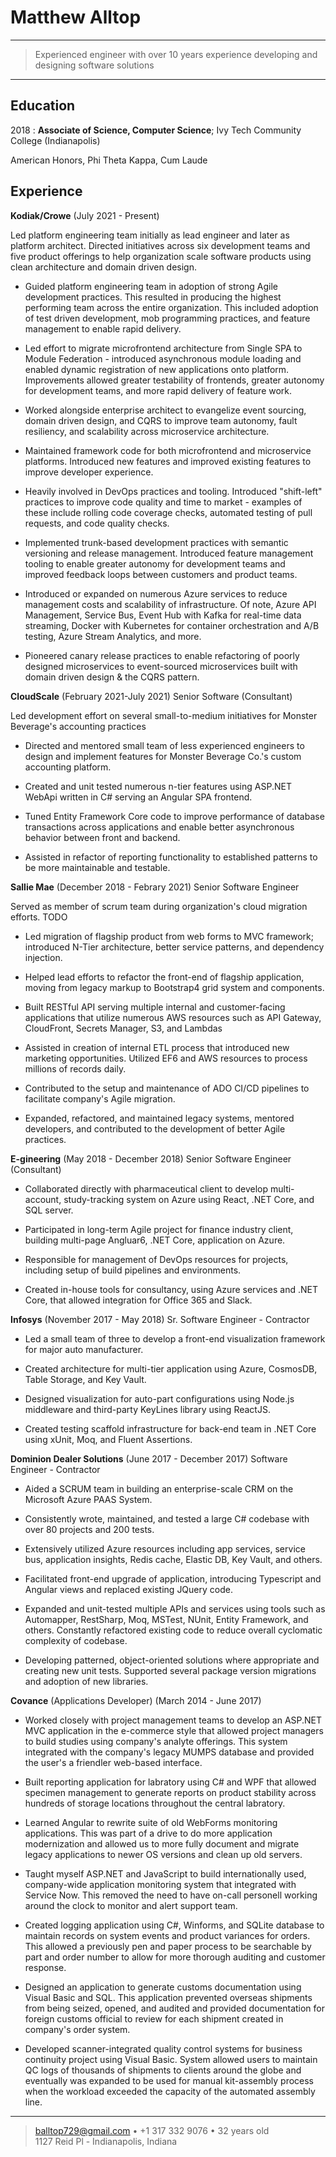 Matthew Alltop
============

----

>  Experienced engineer with over 10 years experience
>  developing and designing software solutions

----

Education
---------

2018
:   **Associate of Science, Computer Science**; Ivy Tech Community College (Indianapolis)

American Honors, Phi Theta Kappa, Cum Laude


Experience
----------

**Kodiak/Crowe** (July 2021 - Present)

Led platform engineering team initially as lead engineer and later as platform architect. Directed initiatives across six development teams and five product offerings to help organization scale software products using clean architecture and domain driven design.

* Guided platform engineering team in adoption of strong Agile development practices. This resulted in producing the highest performing team across the entire organization. This included adoption of test driven development, mob programming practices, and feature management to enable rapid delivery.

* Led effort to migrate microfrontend architecture from Single SPA to Module Federation - introduced asynchronous module loading and enabled dynamic registration of new applications onto platform. Improvements allowed greater testability of frontends, greater autonomy for development teams, and more rapid delivery of feature work.

* Worked alongside enterprise architect to evangelize event sourcing, domain driven design, and CQRS to improve team autonomy, fault resiliency, and scalability across microservice architecture.

* Maintained framework code for both microfrontend and microservice platforms. Introduced new features and improved existing features to improve developer experience.

* Heavily involved in DevOps practices and tooling. Introduced "shift-left" practices to improve code quality and time to market - examples of these include rolling code coverage checks, automated testing of pull requests, and code quality checks.

* Implemented trunk-based development practices with semantic versioning and release management. Introduced feature management tooling to enable greater autonomy for development teams and improved feedback loops between customers and product teams.

* Introduced or expanded on numerous Azure services to reduce management costs and scalability of infrastructure. Of note, Azure API Management, Service Bus, Event Hub with Kafka for real-time data streaming, Docker with Kubernetes for container orchestration and A/B testing, Azure Stream Analytics, and more.

* Pioneered canary release practices to enable refactoring of poorly designed microservices to event-sourced microservices built with domain driven design & the CQRS pattern.


**CloudScale** (February 2021-July 2021)
Senior Software (Consultant)

Led development effort on several small-to-medium initiatives for Monster Beverage's accounting practices

* Directed and mentored small team of less experienced engineers to design and implement features for Monster Beverage Co.'s custom accounting platform.

* Created and unit tested numerous n-tier features using ASP.NET WebApi written in C# serving an Angular SPA frontend.

* Tuned Entity Framework Core code to improve performance of database transactions across applications and enable better asynchronous behavior between front and backend.

* Assisted in refactor of reporting functionality to established patterns to be more maintainable and testable.


**Sallie Mae** (December 2018 - Febrary 2021)
Senior Software Engineer

Served as member of scrum team during organization's cloud migration efforts. TODO


* Led migration of flagship product from web forms to MVC framework; introduced N-Tier architecture, better service patterns, and dependency injection.

* Helped lead efforts to refactor the front-end of flagship application, moving from legacy markup to Bootstrap4 grid system and components.

* Built RESTful API serving multiple internal and customer-facing applications that utilize numerous AWS resources such as API Gateway, CloudFront, Secrets Manager, S3, and Lambdas

* Assisted in creation of internal ETL process that introduced new marketing opportunities. Utilized EF6 and AWS resources to process millions of records daily.

* Contributed to the setup and maintenance of ADO CI/CD pipelines to facilitate company's Agile migration.

* Expanded, refactored, and maintained legacy systems, mentored developers, and contributed to the development of better Agile practices.


**E-gineering** (May 2018 - December 2018)
Senior Software Engineer (Consultant)

* Collaborated directly with pharmaceutical client to develop multi-account, study-tracking system on Azure using React, .NET Core, and SQL server.

* Participated in long-term Agile project for finance industry client, building multi-page Angluar6, .NET Core, application on Azure.

* Responsible for management of DevOps resources for projects, including setup of build pipelines and environments.

* Created in-house tools for consultancy, using Azure services and .NET Core, that allowed integration for Office 365 and Slack.

**Infosys** (November 2017 - May 2018)
Sr. Software Engineer - Contractor

* Led a small team of three to develop a front-end visualization framework for major auto manufacturer.

* Created architecture for multi-tier application using Azure, CosmosDB, Table Storage, and Key Vault.

* Designed visualization for auto-part configurations using Node.js middleware and third-party KeyLines library using ReactJS.

* Created testing scaffold infrastructure for back-end team in .NET Core using xUnit, Moq, and Fluent Assertions.


**Dominion Dealer Solutions** (June 2017 - December 2017)
Software Engineer - Contractor

* Aided a SCRUM team in building an enterprise-scale CRM on the Microsoft Azure PAAS System.

* Consistently wrote, maintained, and tested a large C# codebase with over 80 projects and 200 tests.

* Extensively utilized Azure resources including app services, service bus, application insights, Redis cache,
Elastic DB, Key Vault, and others.

* Facilitated front-end upgrade of application, introducing Typescript and Angular views and replaced
existing JQuery code.

* Expanded and unit-tested multiple APIs and services using tools such as Automapper, RestSharp, Moq,
MSTest, NUnit, Entity Framework, and others.
Constantly refactored existing code to reduce overall cyclomatic complexity of codebase.

* Developing
patterned, object-oriented solutions where appropriate and creating new unit tests.
Supported several package version migrations and adoption of new libraries.

**Covance** (Applications Developer) (March 2014 - June 2017)

* Worked closely with project management teams to develop an ASP.NET MVC application in the e-commerce style that allowed project managers to build studies using company's analyte offerings. This system integrated with the company's legacy MUMPS database and provided the user's a friendler web-based interface.

*  Built reporting application for labratory using C# and WPF that allowed specimen management to generate reports on product stability across hundreds of storage locations throughout the central labratory.

* Learned Angular to rewrite suite of old WebForms monitoring applications. This was part of a drive to do more application modernization and allowed us to more fully document and migrate legacy applications to newer OS versions and clean up old servers.

* Taught myself ASP.NET and JavaScript to build internationally used, company-wide application monitoring system that integrated with Service Now. This removed the need to have on-call personell working around the clock to monitor and alert support team.

* Created logging application using C#, Winforms, and SQLite database to maintain records on system events and product variances for orders. This allowed a previously pen and paper process to be searchable by part and order number to allow for more thorough auditing and customer response.

* Designed an application to generate customs documentation using Visual Basic and SQL. This application prevented overseas shipments from being seized, opened, and audited and provided documentation for foreign customs official to review for each shipment created in company's order system.

* Developed scanner-integrated quality control systems for business continuity project using Visual Basic. System allowed users to maintain QC logs of thousands of shipments to clients around the globe and eventually was expanded to be used for manual kit-assembly process when the workload exceeded the capacity of the automated assembly line.

----

> <balltop729@gmail.com> • +1 317 332 9076 • 32 years old\
> 1127 Reid Pl - Indianapolis, Indiana
